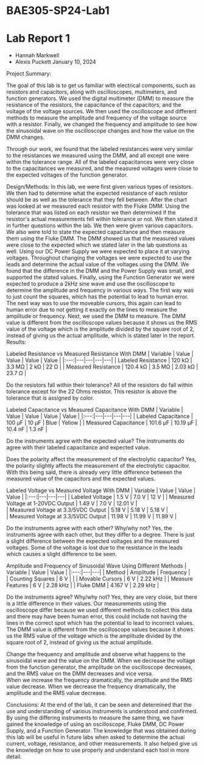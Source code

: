# BAE305-SP24-Lab1
# Lab Report 1

* Hannah Markwell
* Alexis Puckett
January 10, 2024

Project Summary: 

The goal of this lab is to get us familiar with electrical components, such as resistors and capacitors, along with oscilloscopes, multimeters, and function generators. We used the digital multimeter (DMM) to measure the resistance of the resistors, the capacitance of the capacitors, and the voltage of the voltage sources. We then used the oscilloscope and different methods to measure the amplitude and frequency of the voltage source with a resistor. Finally, we changed the frequency and amplitude to see how the sinusoidal wave on the oscilloscope changes and how the value on the DMM changes. 

Through our work, we found that the labeled resistances were very similar to the resistances we measured using the DMM, and all except one were within the tolerance range. All of the labeled capacitances were very close to the capacitances we measured, and the measured voltages were close to the expected voltages of the function generator. 

Design/Methods:
In this lab, we were first given various types of resistors. We then had to determine what the expected resistance of each resistor should be as well as the tolerance that they fell between. After the chart was looked at we measured each resistor with the Fluke DMM. Using the tolerance that was listed on each resistor we then determined if the resistor's actual measurements fell within tolerance or not. We then stated it in further questions within the lab. 
We then were given various capacitors. We also were told to state the expected capacitance and then measure them using the Fluke DMM. The DMM showed us that the measured values were close to the expected which we stated later in the lab questions as well. 
Using our DC Power Supply we were expected to place it at varying voltages. Throughout changing the voltages we were expected to use the leads and determine the actual value of the voltages using the DMM. We found that the difference in the DMM and the Power Supply was small, and supported the stated values.
Finally, using the Function Generator we were expected to produce a 2kHz sine wave and use the oscilloscope to determine the amplitude and frequency in various ways. The first way was to just count the squares, which has the potential to lead to human error. The next way was to use the moveable cursors, this again can lead to human error due to not getting it exactly on the lines to measure the amplitude or frequency. Next, we used the DMM to measure. The DMM value is different from the oscilloscope values because it shows us the RMS value of the voltage which is the amplitude divided by the square root of 2, instead of giving us the actual amplitude, which is stated later in the report.  
Results:

Labeled Resistance vs Measured Resistance With DMM
| Variable | Value | Value | Value | Value |
|:---:|---|---|---|---|
|   Labeled Resistance    | 120 k&Omega;   |  3.3 M&Omega;  |  2 k&Omega;    |  22 &Omega;   |
|   Measured Resistance   | 120.4 k&Omega; |  3.5 M&Omega;  |  2.03 k&Omega; |  23.7 &Omega; |

Do the resistors fall within their tolerance?
All of the resistors do fall within tolerance except for the 22 Ohms resistor. This resistor is above the tolerance that is assigned by color. 

Labeled Capacitance vs Measured Capacitance With DMM
| Variable | Value | Value | Value | Value |
|:---:|---|---|---|---|
|   Labeled Capacitance  | 100 &mu;F   |  10 &mu;F     |  Blue       |  Yellow  |
|   Measured Capacitance | 101.6 &mu;F |  10.19 &mu;F  |  10.4 nF    |  1.3 nF  |

Do the instruments agree with the expected value?
The instruments do agree with their labeled capacitance and expected value. 

Does the polarity affect the measurement of the electrolytic capacitor?
Yes, the polarity slightly affects the measurement of the electrolytic capacitor. With this being said, there is already very little difference between the measured value of the capacitors and the expected values. 

Labeled Voltage vs Measured Voltage With DMM
| Variable | Value | Value | Value | 
|:---:|---|---|---|
|   Labeled Voltage                    | 1.5 V   |  7.0 V   |  12 V    | 
|   Measured Voltage at 1-20VDC Output | 1.49 V  |  7.0 V   |  12.01 V |  
|  Measured Voltage at 3.3/5VDC Output | 5.18 V  |  5.18 V  |  5.18 V  |  
|  Measured Voltage at 3.3/5VDC Output | 11.98 V |  11.99 V |  11.99 V |  

Do the instruments agree with each other? Why/why not?
Yes, the instruments agree with each other, but they differ to a degree. There is just a slight difference between the expected voltages and the measured voltages. Some of the voltage is lost due to the resistance in the leads which causes a slight difference to be seen.

Amplitude and Frequency of Sinusoidal Wave Using Different Methods
| Variable | Value | Value | 
|:---:|---|---|
|   Method           | Amplitude  |  Frequency |  
|   Counting Squares | 6 V        |            | 
|   Movable Cursors  | 6 V        |  2.22 kHz  | 
|  Measure Features  | 6 V        |  2.28 kHz  | 
|  Fluke DMM         | 4.167 V    |  2.29 kHz  | 

Do the instruments agree? Why/why not?
Yes, they are very close, but there is a little difference in their values. Our measurements using the oscilloscope differ because we used different methods to collect this data and there may have been human error, this could include not having the lines in the correct spot which has the potential to lead to incorrect values. The DMM value is different from the oscilloscope values because it shows us the RMS value of the voltage which is the amplitude divided by the square root of 2, instead of giving us the actual amplitude.  

Change the frequency and amplitude and observe what happens to the sinusoidal wave and the value on the DMM.
When we decrease the voltage from the function generator, the amplitude on the oscilloscope decreases, and the RMS value on the DMM decreases and vice versa.  
When we increase the frequency dramatically, the amplitude and the RMS value decrease. 
When we decrease the frequency dramatically, the amplitude and the RMS value decrease. 

Conclusions:
At the end of the lab, it can be seen and determined that the use and understanding of various instruments is understood and confirmed. By using the differing instruments to measure the same thing, we have gained the knowledge of using an oscilloscope, Fluke DMM, DC Power Supply, and a Function Generator. The knowledge that was obtained during this lab will be useful in future labs when asked to determine the actual current, voltage, resistance, and other measurements. It also helped give us the knowledge on how to use properly and understand each tool in more detail.
